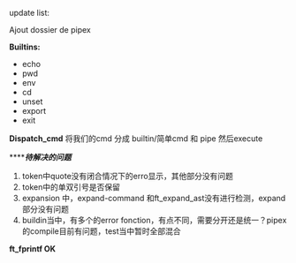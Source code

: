 update list: 

Ajout dossier de pipex

**Builtins:**
- echo
- pwd
- env
- cd
- unset
- export
- exit

**Dispatch_cmd**
将我们的cmd 分成 builtin/简单cmd 和 pipe 然后execute

***************待解决的问题***********
1. token中quote没有闭合情况下的erro显示，其他部分没有问题
2. token中的单双引号是否保留
3. expansion 中，expand-command 和ft_expand_ast没有进行检测，expand部分没有问题
4. buildin当中，有多个的error fonction，有点不同，需要分开还是统一？pipex的compile目前有问题，test当中暂时全部混合


**ft_fprintf OK**
